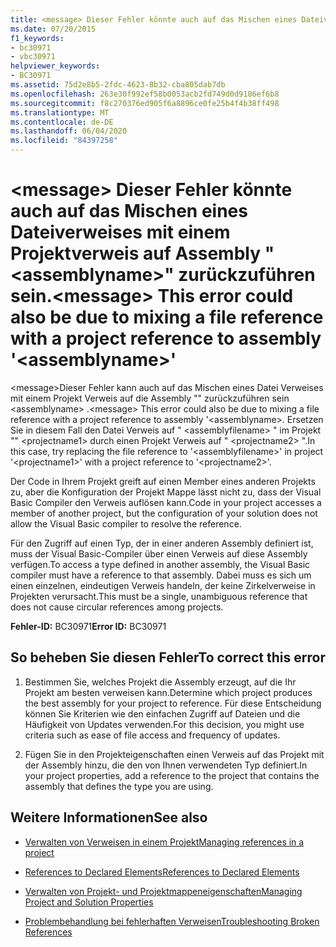 ```yaml
---
title: <message> Dieser Fehler könnte auch auf das Mischen eines Dateiverweises mit einem Projektverweis auf Assembly "<assemblyname>" zurückzuführen sein.
ms.date: 07/20/2015
f1_keywords:
- bc30971
- vbc30971
helpviewer_keywords:
- BC30971
ms.assetid: 75d2e8b5-2fdc-4623-8b32-cba805dab7db
ms.openlocfilehash: 263e30f992ef58b0053acb2fd749d0d9186ef6b8
ms.sourcegitcommit: f8c270376ed905f6a8896ce0fe25b4f4b38ff498
ms.translationtype: MT
ms.contentlocale: de-DE
ms.lasthandoff: 06/04/2020
ms.locfileid: "84397258"
---
```

# <a name="message-this-error-could-also-be-due-to-mixing-a-file-reference-with-a-project-reference-to-assembly-assemblyname"></a><span data-ttu-id="f5dfc-102">\<message> Dieser Fehler könnte auch auf das Mischen eines Dateiverweises mit einem Projektverweis auf Assembly "\<assemblyname>" zurückzuführen sein.</span><span class="sxs-lookup"><span data-stu-id="f5dfc-102">\<message> This error could also be due to mixing a file reference with a project reference to assembly '\<assemblyname>'</span></span>
<span data-ttu-id="f5dfc-103">\<message>Dieser Fehler kann auch auf das Mischen eines Datei Verweises mit einem Projekt Verweis auf die Assembly "" zurückzuführen sein \<assemblyname> .</span><span class="sxs-lookup"><span data-stu-id="f5dfc-103">\<message> This error could also be due to mixing a file reference with a project reference to assembly '\<assemblyname>.</span></span> <span data-ttu-id="f5dfc-104">Ersetzen Sie in diesem Fall den Datei Verweis auf " \<assemblyfilename> " im Projekt "" \<projectname1> durch einen Projekt Verweis auf " \<projectname2> ".</span><span class="sxs-lookup"><span data-stu-id="f5dfc-104">In this case, try replacing the file reference to '\<assemblyfilename>' in project '\<projectname1>' with a project reference to '\<projectname2>'.</span></span>  
  
 <span data-ttu-id="f5dfc-105">Der Code in Ihrem Projekt greift auf einen Member eines anderen Projekts zu, aber die Konfiguration der Projekt Mappe lässt nicht zu, dass der Visual Basic Compiler den Verweis auflösen kann.</span><span class="sxs-lookup"><span data-stu-id="f5dfc-105">Code in your project accesses a member of another project, but the configuration of your solution does not allow the Visual Basic compiler to resolve the reference.</span></span>  
  
 <span data-ttu-id="f5dfc-106">Für den Zugriff auf einen Typ, der in einer anderen Assembly definiert ist, muss der Visual Basic-Compiler über einen Verweis auf diese Assembly verfügen.</span><span class="sxs-lookup"><span data-stu-id="f5dfc-106">To access a type defined in another assembly, the Visual Basic compiler must have a reference to that assembly.</span></span> <span data-ttu-id="f5dfc-107">Dabei muss es sich um einen einzelnen, eindeutigen Verweis handeln, der keine Zirkelverweise in Projekten verursacht.</span><span class="sxs-lookup"><span data-stu-id="f5dfc-107">This must be a single, unambiguous reference that does not cause circular references among projects.</span></span>  
  
 <span data-ttu-id="f5dfc-108">**Fehler-ID:** BC30971</span><span class="sxs-lookup"><span data-stu-id="f5dfc-108">**Error ID:** BC30971</span></span>  
  
## <a name="to-correct-this-error"></a><span data-ttu-id="f5dfc-109">So beheben Sie diesen Fehler</span><span class="sxs-lookup"><span data-stu-id="f5dfc-109">To correct this error</span></span>  
  
1. <span data-ttu-id="f5dfc-110">Bestimmen Sie, welches Projekt die Assembly erzeugt, auf die Ihr Projekt am besten verweisen kann.</span><span class="sxs-lookup"><span data-stu-id="f5dfc-110">Determine which project produces the best assembly for your project to reference.</span></span> <span data-ttu-id="f5dfc-111">Für diese Entscheidung können Sie Kriterien wie den einfachen Zugriff auf Dateien und die Häufigkeit von Updates verwenden.</span><span class="sxs-lookup"><span data-stu-id="f5dfc-111">For this decision, you might use criteria such as ease of file access and frequency of updates.</span></span>  
  
2. <span data-ttu-id="f5dfc-112">Fügen Sie in den Projekteigenschaften einen Verweis auf das Projekt mit der Assembly hinzu, die den von Ihnen verwendeten Typ definiert.</span><span class="sxs-lookup"><span data-stu-id="f5dfc-112">In your project properties, add a reference to the project that contains the assembly that defines the type you are using.</span></span>  
  
## <a name="see-also"></a><span data-ttu-id="f5dfc-113">Weitere Informationen</span><span class="sxs-lookup"><span data-stu-id="f5dfc-113">See also</span></span>

- [<span data-ttu-id="f5dfc-114">Verwalten von Verweisen in einem Projekt</span><span class="sxs-lookup"><span data-stu-id="f5dfc-114">Managing references in a project</span></span>](/visualstudio/ide/managing-references-in-a-project)
- [<span data-ttu-id="f5dfc-115">References to Declared Elements</span><span class="sxs-lookup"><span data-stu-id="f5dfc-115">References to Declared Elements</span></span>](../../programming-guide/language-features/declared-elements/references-to-declared-elements.md)

- [<span data-ttu-id="f5dfc-116">Verwalten von Projekt- und Projektmappeneigenschaften</span><span class="sxs-lookup"><span data-stu-id="f5dfc-116">Managing Project and Solution Properties</span></span>](/visualstudio/ide/managing-project-and-solution-properties)
- [<span data-ttu-id="f5dfc-117">Problembehandlung bei fehlerhaften Verweisen</span><span class="sxs-lookup"><span data-stu-id="f5dfc-117">Troubleshooting Broken References</span></span>](/visualstudio/ide/troubleshooting-broken-references)
